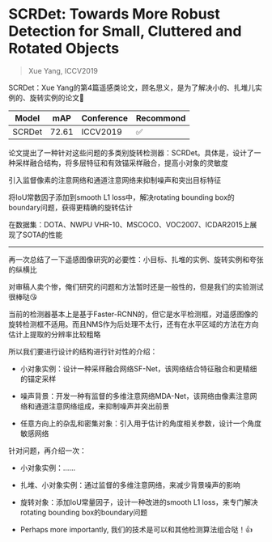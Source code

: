 # SCRDet: Towards More Robust Detection for Small, Cluttered and Rotated Objects

> Xue Yang, ICCV2019

SCRDet：Xue Yang的第4篇遥感类论文，顾名思义，是为了解决小的、扎堆儿实例的、旋转实例的论文💖

|Model|mAP|Conference|Recommond|
|--|--|--|--|
|SCRDet|72.61|ICCV2019|:white_check_mark:|

论文提出了一种针对这些问题的多类别旋转检测器：SCRDet。具体是，设计了一种采样融合结构，将多层特征和有效锚采样融合，提高小对象的灵敏度

引入监督像素的注意网络和通道注意网络来抑制噪声和突出目标特征

将IoU常数因子添加到smooth L1 loss中，解决rotating bounding box的boundary问题，获得更精确的旋转估计

在数据集：DOTA、NWPU VHR-10、MSCOCO、VOC2007、ICDAR2015上展现了SOTA的性能

---------------

再一次总结了一下遥感图像研究的必要性：小目标、扎堆的实例、旋转实例和夸张的纵横比

对审稿人卖个惨，俺们研究的问题和方法暂时还是一般性的，但是我们的实验测试很棒哒😘

当前的检测器基本上是基于Faster-RCNN的，但它是水平检测框，对遥感图像的旋转检测框不适用。而且NMS作为后处理不太行，还有在水平区域的方法在方向估计上提取的分辨率比较粗略

所以我们要进行设计的结构进行针对性的介绍：

- 小对象实例：设计一种采样融合网络SF-Net，该网络结合特征融合和更精细的锚定采样

- 噪声背景：开发一种有监督的多维注意网络MDA-Net，该网络由像素注意网络和通道注意网络组成，来抑制噪声并突出前景

- 任意方向上的杂乱和密集对象：引入用于估计的角度相关参数，设计一个角度敏感网络

针对问题，再介绍一次：

- 小对象实例：……

- 扎堆、小对象实例：通过监督的多维注意网络，来减少背景噪声的影响

- 旋转对象：添加IoU常量因子，设计一种改进的smooth L1 loss，来专门解决rotating bounding box的boundary问题

- Perhaps more importantly, 我们的技术是可以和其他检测算法组合哒！👍
